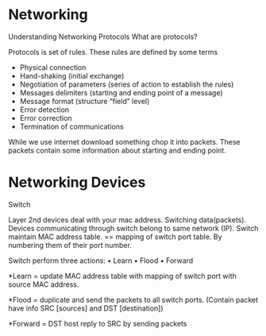 # Networking

Understanding Networking Protocols
What are protocols?

Protocols is set of rules.
These rules are defined by some terms 

-	Physical connection 
-	Hand-shaking (initial exchange)
-	Negotiation of parameters (series of action to establish the rules)
-	Messages delimiters (starting and ending point of a message)
-	Message format (structure “field” level)
-	Error detection
-	Error correction 
-	Termination of communications

While we use internet download something chop it into packets. These packets contain some information about starting and ending point.


# Networking Devices 

Switch 

Layer 2nd devices deal with your mac address.
Switching data(packets).
Devices communicating through switch belong to same network (IP).
Switch maintain MAC address table. == mapping of switch port table.
   By numbering them of their port number.
   
  Switch perform three actions:
•	Learn
•	Flood 
•	Forward

*Learn = update MAC address table with mapping of switch port with source MAC address.

*Flood = duplicate and send the packets to all switch ports.
(Contain packet have info SRC [sources] and DST [destination])

*Forward = DST host reply to SRC by sending packets    

